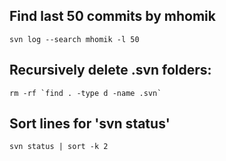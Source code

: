 ## Find last 50 commits by mhomik
```=
svn log --search mhomik -l 50
```

## Recursively delete .svn folders:
```
rm -rf `find . -type d -name .svn`
```

## Sort lines for 'svn status'
```
svn status | sort -k 2
````

